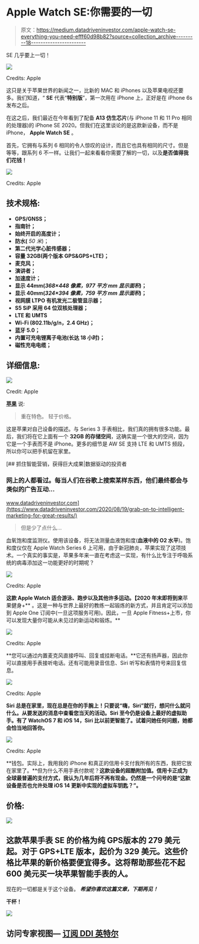 # Apple Watch SE:你需要的一切

> 原文：<https://medium.datadriveninvestor.com/apple-watch-se-everything-you-need-efff60d98b82?source=collection_archive---------18----------------------->

SE 几乎要上一切！

![](img/6492f53f013204c388c7aa06a19d8acd.png)

Credits: Apple

这只是关于苹果世界的新闻之一，比新的 MAC 和 iPhones 以及苹果电视还要多。我们知道，“ **SE** 代表“**特别版**”，第一次用在 iPhone 上，正好是在 iPhone 6s 发布之后。

在这之后，我们最近在今年看到了配备 **A13 仿生芯片**(与 iPhone 11 和 11 Pro 相同的处理器)的 iPhone SE 2020。但我们在这里谈论的是这款新设备，而不是 iPhone， **Apple Watch SE** 。

首先，它拥有与系列 6 相同的令人惊叹的设计，而且它也具有相同的尺寸。但是等等，跟系列 6 不一样。让我们一起来看看你需要了解的一切，以及**是否值得我们花钱！**

![](img/477806cc97fd873d9ad9fd328ebeac69.png)

Credits: Apple

## 技术规格:

*   **GPS/GNSS；**
*   **指南针；**
*   **始终开启的高度计；**
*   **防水(** *50 米*)；
*   **第二代光学心脏传感器；**
*   **容量 32GB(两个版本 GPS&GPS+LTE)；**
*   **麦克风；**
*   **演讲者；**
*   **加速度计；**
*   **显示 44mm(***368×448 像素，977 平方 mm 显示面积***)；**
*   **显示 40mm(***324×394 像素，759 平方 mm 显示面积***)；**
*   **视网膜 LTPO 有机发光二极管显示器；**
*   **S5 SiP 采用 64 位双核处理器；**
*   **LTE 和 UMTS**
*   **Wi-Fi (802.11b/g/n，2.4 GHz)；**
*   **蓝牙 5.0；**
*   **内置可充电锂离子电池(长达 18 小时)；**
*   **磁性充电电缆；**

## 详细信息:

![](img/81a67dbc28ad68ecd9121100a04325a6.png)

Credit: Apple

[**苹果**](https://www.apple.com/apple-watch-se/) 说:

> 重在特色。
> 轻于价格。

这是苹果对自己设备的描述。与 Series 3 手表相比，我们真的拥有很多功能。最后，我们将在它上面有一个 **32GB 的存储空间**，这确实是一个很大的空间，因为它是一个手表而不是 iPhone。更多的细节是 AW SE 支持 LTE 和 UMTS 频段，所以你可以把手机留在家里。

[](https://www.datadriveninvestor.com/2020/08/19/grab-on-to-intelligent-marketing-for-great-results/) [## 抓住智能营销，获得巨大成果|数据驱动的投资者

### 网上的人都看过。每当人们在谷歌上搜索某样东西，他们最终都会与类似的广告互动…

www.datadriveninvestor.com](https://www.datadriveninvestor.com/2020/08/19/grab-on-to-intelligent-marketing-for-great-results/) 

> 但是少了点什么…

血氧饱和度监测仪。使用该设备，将无法测量血液饱和度(**血液中的 O2 水平**)。饱和度仪仅在 Apple Watch Series 6 上可用，由于新冠肺炎，苹果实现了这项技术。一个真实的事实是，苹果多年来一直在考虑这一实现，有什么比专注于呼吸系统的病毒添加这一功能更好的时期呢？

![](img/4bf69e9e248c796bb7d8419f112919aa.png)

Credits: Apple

**这款 Apple Watch 适合游泳、跑步以及其他许多运动。【2020 年末即将到来**苹果健身+** 。这是一种与世界上最好的教练一起锻炼的新方式，并且肯定可以添加到 Apple One 订阅中(一旦这项服务可用)。因此，一旦 Apple Fitness+上市，你可以发现大量你可能从未见过的新运动和锻炼。**

![](img/430a91041d1ee53e8ca60c39eadf3193.png)

Credits: Apple

**您可以通过内置麦克风直接呼叫、回复或挂断电话。**它还有扬声器，因此你可以直接用手表接听电话。还有可能用录音信息、Siri 听写和表情符号来回复信息。

![](img/46722e97ffa9bf09f23fb74ffebf5bd8.png)

Credits: Apple

**Siri 总是在家里，现在总是在你的手腕上！只要说“嗨，Siri”就行，想问什么就问什么。从要发送的消息中查看您当天的活动。Siri 至今仍是设备上最好的虚拟助手。有了 WatchOS 7 和 iOS 14，Siri 比以前更智能了。试着问她任何问题，她都会恰当地回答你。**

![](img/31eaab09616493520ac2876d736d4dbc.png)

Credits: Apple

**钱包。实际上，我用我的 iPhone 和真正的信用卡支付我所有的东西，我把它放在家里了。**但为什么不用手表付款呢？**这款设备的超酷附加值。信用卡正成为全球最普遍的支付方式，我认为几年后将不再有现金。仍然是一个问号的是“**这款设备是否也允许处理 iOS 14 更新中实现的虚拟车钥匙？**”。**

## 价格:

![](img/531dbc7c0d8aa38f56492495661ce7f6.png)

## 这款苹果手表 SE **的价格为**纯 GPS**版本的 279 美元**起。对于 **GPS+LTE 版本，起价为 329 美元**。这些价格比苹果的新价格要便宜得多。这将帮助那些花不起 600 美元买一块苹果智能手表的人。

现在的一切都是关于这个设备。 ***希望你喜欢这篇文章，下期再见！***

**干杯！**

![](img/b8686349ef4d89ed858c8a1e818efdfc.png)

## 访问专家视图— [订阅 DDI 英特尔](https://datadriveninvestor.com/ddi-intel)